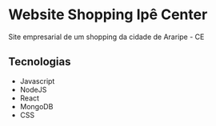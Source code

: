 # Website Shopping Ipê Center

Site empresarial de um shopping da cidade de Araripe - CE

## Tecnologias

- Javascript
- NodeJS
- React
- MongoDB
- CSS